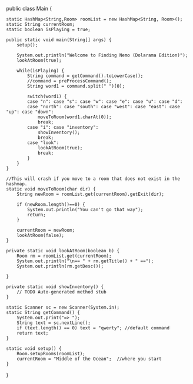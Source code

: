 public class Main {

	static HashMap<String,Room> roomList = new HashMap<String, Room>();
	static String currentRoom;
	static boolean isPlaying = true;
	
	public static void main(String[] args) {
		setup();
		
		System.out.println("Welcome to Finding Nemo (Dolarama Edition)");
		lookAtRoom(true);		
		
		while(isPlaying) {
			String command = getCommand().toLowerCase();
			//command = preProcessCommand();
			String word1 = command.split(" ")[0];			
			
			switch(word1) {
			case "n": case "s": case "w": case "e": case "u": case "d":
			case "north": case "south": case "west": case "east": case "up": case "down":
				moveToRoom(word1.charAt(0));
				break;
			case "i": case "inventory":
				showInventory();
				break;	
			case "look":
				lookAtRoom(true);
				break;
			}
		}
	}
	
	//This will crash if you move to a room that does not exist in the hashmap.
	static void moveToRoom(char dir) {
		String newRoom = roomList.get(currentRoom).getExit(dir);
		
		if (newRoom.length()==0) {
			System.out.println("You can't go that way");
			return;
		}
		
		currentRoom = newRoom;		
		lookAtRoom(false);		
	}

	private static void lookAtRoom(boolean b) {
		Room rm = roomList.get(currentRoom);
		System.out.println("\n== " + rm.getTitle() + " ==");
		System.out.println(rm.getDesc());	
		
	}

	private static void showInventory() {
		// TODO Auto-generated method stub		
	}

	static Scanner sc = new Scanner(System.in);
	static String getCommand() {
		System.out.print("=> ");		
		String text = sc.nextLine();
		if (text.length() == 0) text = "qwerty"; //default command		
		return text;
	}
	
	static void setup() {
		Room.setupRooms(roomList);
		currentRoom = "Middle of the Ocean";  //where you start
	}

}
